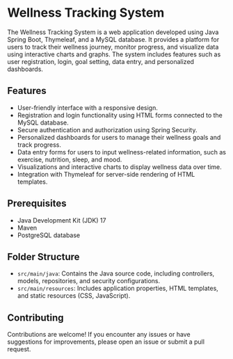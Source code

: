 # Wellness Tracking System

The Wellness Tracking System is a web application developed using Java Spring Boot, Thymeleaf, and a MySQL database. It provides a platform for users to track their wellness journey, monitor progress, and visualize data using interactive charts and graphs. The system includes features such as user registration, login, goal setting, data entry, and personalized dashboards.

## Features

- User-friendly interface with a responsive design.
- Registration and login functionality using HTML forms connected to the MySQL database.
- Secure authentication and authorization using Spring Security.
- Personalized dashboards for users to manage their wellness goals and track progress.
- Data entry forms for users to input wellness-related information, such as exercise, nutrition, sleep, and mood.
- Visualizations and interactive charts to display wellness data over time.
- Integration with Thymeleaf for server-side rendering of HTML templates.

## Prerequisites

- Java Development Kit (JDK) 17
- Maven
- PostgreSQL database

## Folder Structure

- `src/main/java`: Contains the Java source code, including controllers, models, repositories, and security configurations.
- `src/main/resources`: Includes application properties, HTML templates, and static resources (CSS, JavaScript).

## Contributing

Contributions are welcome! If you encounter any issues or have suggestions for improvements, please open an issue or submit a pull request.


